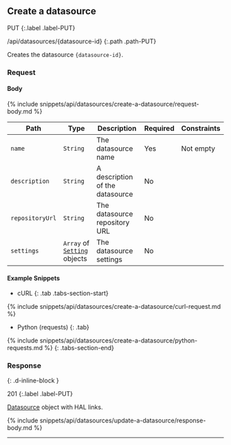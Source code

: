 ## Create a datasource

PUT
{:.label .label-PUT}

/api/datasources/{datasource-id}
{:.path .path-PUT}

Creates the datasource `{datasource-id}`.

### Request
#### Body

{% include snippets/api/datasources/create-a-datasource/request-body.md %}

Path | Type | Description | Required | Constraints
---- | ---- | ----------- | -------- | -----------
`name` | `String` | The datasource name | Yes | Not empty
`description` | `String` | A description of the datasource | No |
`repositoryUrl` | `String` | The datasource repository URL | No |
`settings` | `Array` of [`Setting`](#setting) objects | The datasource settings | No |

#### Example Snippets
- cURL
{: .tab .tabs-section-start}

{% include snippets/api/datasources/create-a-datasource/curl-request.md %}

- Python (requests)
{: .tab}

{% include snippets/api/datasources/create-a-datasource/python-requests.md %}
{: .tabs-section-end}

### Response
{: .d-inline-block }

201
{:.label .label-PUT}

[Datasource](#datasource) object with HAL links.


{% include snippets/api/datasources/update-a-datasource/response-body.md %}

---
